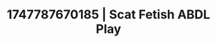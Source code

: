 ---
categories:
- Nerdy seduction
- Sensual slow talk
- Soft bondage
- Erotic duality
- Intimate POV
image: /assets/images/1747787670185.jpg
layout: post
seo:
  description: Featured content with artistic Scat Fetish, ABDL Play. HD images available.
  keywords: Scat Fetish, ABDL Play
  og_image: /assets/images/1747787670185.jpg
  schema_type: VisualArtwork
tags:
- ABDL Play
- Scat Fetish
- '#1747787670185'
title: 1747787670185 | Scat Fetish ABDL Play
---